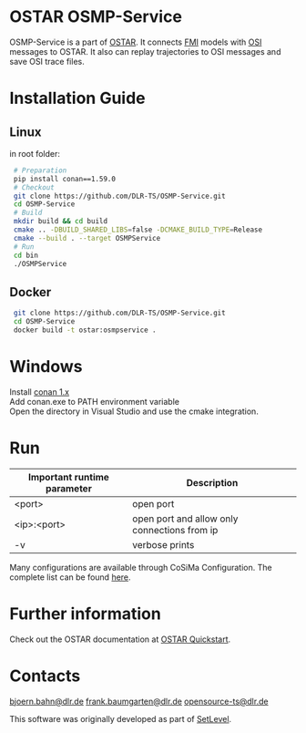 # OSTAR OSMP-Service

OSMP-Service is a part of [OSTAR](https://github.com/DLR-TS/OSTAR-Quickstart).
It connects [FMI](https://fmi-standard.org/) models with [OSI](https://www.asam.net/standards/detail/osi/) messages to OSTAR.
It also can replay trajectories to OSI messages and save OSI trace files.

# Installation Guide

## Linux

in root folder:
```sh
 # Preparation
 pip install conan==1.59.0
 # Checkout
 git clone https://github.com/DLR-TS/OSMP-Service.git
 cd OSMP-Service
 # Build
 mkdir build && cd build
 cmake .. -DBUILD_SHARED_LIBS=false -DCMAKE_BUILD_TYPE=Release
 cmake --build . --target OSMPService
 # Run
 cd bin
 ./OSMPService
```

## Docker

```sh
 git clone https://github.com/DLR-TS/OSMP-Service.git
 cd OSMP-Service
 docker build -t ostar:osmpservice .
```

# Windows

Install [conan 1.x](https://conan.io/) \
Add conan.exe to PATH environment variable \
Open the directory in Visual Studio and use the cmake integration.

# Run

| Important runtime parameter | Description |
| ------ | ------ |
| \<port\> | open port |
| \<ip\>:\<port\> | open port and allow only connections from ip |
| -v | verbose prints |

Many configurations are available through CoSiMa Configuration.
The complete list can be found [here](https://github.com/DLR-TS/Carla-OSI-Service/blob/master/Configuration.md).

# Further information

Check out the OSTAR documentation at [OSTAR Quickstart](https://github.com/DLR-TS/OSTAR-Quickstart/tree/main/docu).

# Contacts

bjoern.bahn@dlr.de frank.baumgarten@dlr.de opensource-ts@dlr.de

This software was originally developed as part of [SetLevel](https://setlevel.de/).
